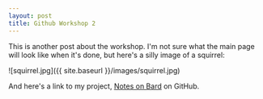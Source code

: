 ```yaml
---
layout: post
title: Github Workshop 2
---
```


This is another post about the workshop.
I'm not sure what the main page will look like when it's done, but here's a silly image of a squirrel:

![squirrel.jpg]({{ site.baseurl }}/images/squirrel.jpg)

And here's a link to my project, [Notes on Bard](https://github.com/nealde/Notes-on-Bard) on GitHub.